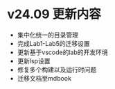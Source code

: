 # v24.09 更新内容

- 集中化统一的目录管理
- 完成Lab1-Lab5的迁移设置
- 更新基于vscode的lab的开发环境
- 更新lsp设置
- 修复多个构建以及运行时问题
- 迁移文档至mdbook
